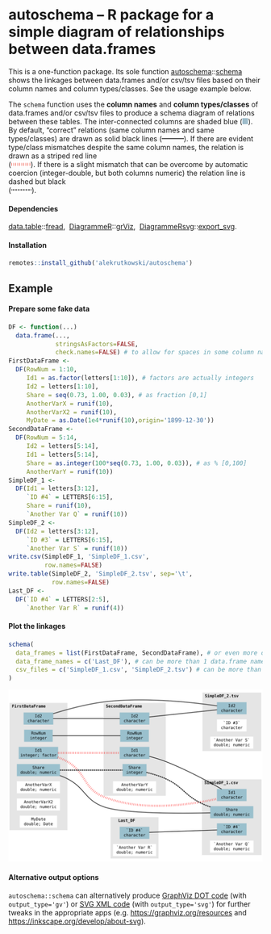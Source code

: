 autoschema – R package for a simple diagram of relationships between
data.frames
================

<!-- build this doc with: rmarkdown::render('README.Rmd') -->

This is a one-function package. Its sole function
[autoschema](https://github.com/alekrutkowski/autoschema)::[schema](https://rdrr.io/github/alekrutkowski/autoschema/man/schema.html)
shows the linkages between data.frames and/or csv/tsv files based on
their column names and column types/classes. See the usage example
below.

The `schema` function uses the **column names** and **column
types/classes** of data.frames and/or csv/tsv files to produce a schema
diagram of relations between these tables. The inter-connected columns
are shaded blue (<img src="blue-shade.png" height="12"/>). By default,
“correct” relations (same column names and same types/classes) are drawn
as solid black lines (<img src="black-solid.png" height="12"/>). If
there are evident type/class mismatches despite the same column names,
the relation is drawn as a striped red
line<br>(<img src="red-striped.png" height="12"/>). If there is a slight
mismatch that can be overcome by automatic coercion (integer-double, but
both columns numeric) the relation line is dashed but
black<br>(<img src="black-dashed.png" height="12"/>).

#### Dependencies

[data.table](https://CRAN.R-project.org/package=data.table)::[fread](https://rdrr.io/cran/data.table/man/fread.html), 
[DiagrammeR](https://CRAN.R-project.org/package=DiagrammeR)::[grViz](https://rdrr.io/cran/DiagrammeR/man/grViz.html), 
[DiagrammeRsvg](https://CRAN.R-project.org/package=DiagrammeRsvg)::[export\_svg](https://rdrr.io/cran/DiagrammeR/man/export_svg.html).

#### Installation

``` r
remotes::install_github('alekrutkowski/autoschema')
```

## Example

#### Prepare some fake data

``` r
DF <- function(...)
  data.frame(...,
             stringsAsFactors=FALSE,
             check.names=FALSE) # to allow for spaces in some column names
FirstDataFrame <-
  DF(RowNum = 1:10,
     Id1 = as.factor(letters[1:10]), # factors are actually integers
     Id2 = letters[1:10],
     Share = seq(0.73, 1.00, 0.03), # as fraction [0,1]
     AnotherVarX = runif(10),
     AnotherVarX2 = runif(10),
     MyDate = as.Date(1e4*runif(10),origin='1899-12-30'))
SecondDataFrame <-
  DF(RowNum = 5:14,
     Id2 = letters[5:14],
     Id1 = letters[5:14],
     Share = as.integer(100*seq(0.73, 1.00, 0.03)), # as % [0,100]
     AnotherVarY = runif(10))
SimpleDF_1 <-
  DF(Id1 = letters[3:12],
     `ID #4` = LETTERS[6:15],
     Share = runif(10),
     `Another Var Q` = runif(10))
SimpleDF_2 <-
  DF(Id2 = letters[3:12],
     `ID #3` = LETTERS[6:15],
     `Another Var S` = runif(10))
write.csv(SimpleDF_1, 'SimpleDF_1.csv',
          row.names=FALSE)
write.table(SimpleDF_2, 'SimpleDF_2.tsv', sep='\t',
            row.names=FALSE)
Last_DF <-
  DF(`ID #4` = LETTERS[2:5],
     `Another Var R` = runif(4))
```

#### Plot the linkages

``` r
schema(
  data_frames = list(FirstDataFrame, SecondDataFrame), # or even more data.frames
  data_frame_names = c('Last_DF'), # can be more than 1 data.frame name
  csv_files = c('SimpleDF_1.csv', 'SimpleDF_2.tsv') # can be more than 2 files
)
```

![](plot.svg)

#### Alternative output options

`autoschema::schema` can alternatively produce [GraphViz DOT
code](https://en.wikipedia.org/wiki/DOT_(graph_description_language))
(with `output_type='gv'`) or [SVG XML
code](https://en.wikipedia.org/wiki/Scalable_Vector_Graphics#Example)
(with `output_type='svg'`) for further tweaks in the appropriate apps
(e.g. <https://graphviz.org/resources> and
<https://inkscape.org/develop/about-svg>).
